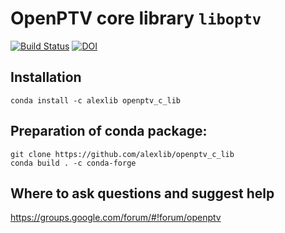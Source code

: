
# OpenPTV core library `liboptv` 

[![Build Status](https://travis-ci.org/alexlib/openptv.svg?branch=master)](https://travis-ci.org/alexlib/openptv) [![DOI](https://zenodo.org/badge/6985516.svg)](https://zenodo.org/badge/latestdoi/6985516)

## Installation
  
    conda install -c alexlib openptv_c_lib
    
## Preparation of conda package:

    git clone https://github.com/alexlib/openptv_c_lib
    conda build . -c conda-forge

## Where to ask questions and suggest help
  
  https://groups.google.com/forum/#!forum/openptv




